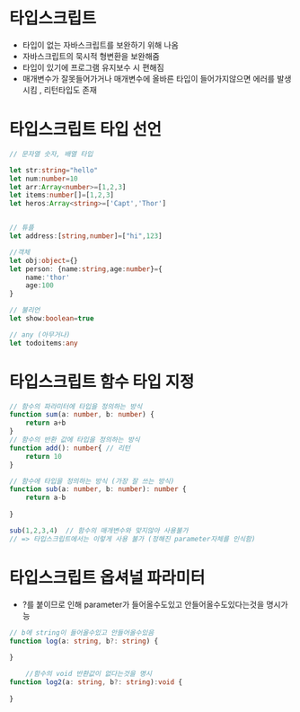 # 타입스크립트 
- 타입이 없는 자바스크립트를 보완하기 위해 나옴
- 자바스크립트의 묵시적 형변환을 보완해줌
- 타입이 있기에 프로그램 유지보수 시 편해짐
- 매개변수가 잘못들어가거나 매개변수에 올바른 타입이 들어가지않으면 에러를 발생시킴 , 리턴타입도 존재


# 타입스크립트 타입 선언

~~~ ts
// 문자열 숫자, 배열 타입

let str:string="hello"
let num:number=10
let arr:Array<number>=[1,2,3]
let items:number[]=[1,2,3]
let heros:Array<string>=['Capt','Thor']


// 튜플
let address:[string,number]=["hi",123]

//객체
let obj:object={}
let person: {name:string,age:number}={
    name:'thor'
    age:100
}

// 불리언
let show:boolean=true

// any (아무거나)
let todoitems:any

~~~

# 타입스크립트 함수 타입 지정

~~~ts
// 함수의 파라미터에 타입을 정의하는 방식
function sum(a: number, b: number) {
    return a+b
}
// 함수의 반환 값에 타입을 정의하는 방식
function add(): number{ // 리턴
    return 10
}

// 함수에 타입을 정의하는 방식 (가장 잘 쓰는 방식)
function sub(a: number, b: number): number {
    return a-b
    
}

sub(1,2,3,4)  // 함수의 매개변수와 맞지않아 사용불가
// => 타입스크립트에서는 이렇게 사용 불가 (정해진 parameter자체를 인식함)
~~~


# 타입스크립트  옵셔널 파라미터 
- ?를 붙이므로 인해 parameter가 들어올수도있고 안들어올수도있다는것을 명시가능 


~~~ ts
// b에 string이 들어올수있고 안들어올수있음 
function log(a: string, b?: string) {
    
} 

	//함수의 void 반환값이 없다는것을 명시
function log2(a: string, b?: string):void {
    
} 

~~~ 